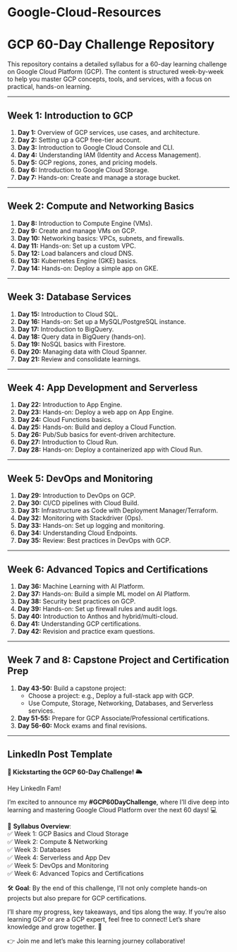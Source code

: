 # Google-Cloud-Resources

# GCP 60-Day Challenge Repository

This repository contains a detailed syllabus for a 60-day learning challenge on Google Cloud Platform (GCP). The content is structured week-by-week to help you master GCP concepts, tools, and services, with a focus on practical, hands-on learning.

---

## Week 1: Introduction to GCP

1. **Day 1:** Overview of GCP services, use cases, and architecture.
2. **Day 2:** Setting up a GCP free-tier account.
3. **Day 3:** Introduction to Google Cloud Console and CLI.
4. **Day 4:** Understanding IAM (Identity and Access Management).
5. **Day 5:** GCP regions, zones, and pricing models.
6. **Day 6:** Introduction to Google Cloud Storage.
7. **Day 7:** Hands-on: Create and manage a storage bucket.

---

## Week 2: Compute and Networking Basics

1. **Day 8:** Introduction to Compute Engine (VMs).
2. **Day 9:** Create and manage VMs on GCP.
3. **Day 10:** Networking basics: VPCs, subnets, and firewalls.
4. **Day 11:** Hands-on: Set up a custom VPC.
5. **Day 12:** Load balancers and cloud DNS.
6. **Day 13:** Kubernetes Engine (GKE) basics.
7. **Day 14:** Hands-on: Deploy a simple app on GKE.

---

## Week 3: Database Services

1. **Day 15:** Introduction to Cloud SQL.
2. **Day 16:** Hands-on: Set up a MySQL/PostgreSQL instance.
3. **Day 17:** Introduction to BigQuery.
4. **Day 18:** Query data in BigQuery (hands-on).
5. **Day 19:** NoSQL basics with Firestore.
6. **Day 20:** Managing data with Cloud Spanner.
7. **Day 21:** Review and consolidate learnings.

---

## Week 4: App Development and Serverless

1. **Day 22:** Introduction to App Engine.
2. **Day 23:** Hands-on: Deploy a web app on App Engine.
3. **Day 24:** Cloud Functions basics.
4. **Day 25:** Hands-on: Build and deploy a Cloud Function.
5. **Day 26:** Pub/Sub basics for event-driven architecture.
6. **Day 27:** Introduction to Cloud Run.
7. **Day 28:** Hands-on: Deploy a containerized app with Cloud Run.

---

## Week 5: DevOps and Monitoring

1. **Day 29:** Introduction to DevOps on GCP.
2. **Day 30:** CI/CD pipelines with Cloud Build.
3. **Day 31:** Infrastructure as Code with Deployment Manager/Terraform.
4. **Day 32:** Monitoring with Stackdriver (Ops).
5. **Day 33:** Hands-on: Set up logging and monitoring.
6. **Day 34:** Understanding Cloud Endpoints.
7. **Day 35:** Review: Best practices in DevOps with GCP.

---

## Week 6: Advanced Topics and Certifications

1. **Day 36:** Machine Learning with AI Platform.
2. **Day 37:** Hands-on: Build a simple ML model on AI Platform.
3. **Day 38:** Security best practices on GCP.
4. **Day 39:** Hands-on: Set up firewall rules and audit logs.
5. **Day 40:** Introduction to Anthos and hybrid/multi-cloud.
6. **Day 41:** Understanding GCP certifications.
7. **Day 42:** Revision and practice exam questions.

---

## Week 7 and 8: Capstone Project and Certification Prep

1. **Day 43-50:** Build a capstone project:
   - Choose a project: e.g., Deploy a full-stack app with GCP.
   - Use Compute, Storage, Networking, Databases, and Serverless services.
2. **Day 51-55:** Prepare for GCP Associate/Professional certifications.
3. **Day 56-60:** Mock exams and final revisions.

---

## LinkedIn Post Template

**🚀 Kickstarting the GCP 60-Day Challenge! 🌥️**

Hey LinkedIn Fam!

I’m excited to announce my **#GCP60DayChallenge**, where I’ll dive deep into learning and mastering Google Cloud Platform over the next 60 days! 💻

📅 **Syllabus Overview**:  
✅ Week 1: GCP Basics and Cloud Storage  
✅ Week 2: Compute & Networking  
✅ Week 3: Databases  
✅ Week 4: Serverless and App Dev  
✅ Week 5: DevOps and Monitoring  
✅ Week 6: Advanced Topics and Certifications  

🛠️ **Goal**: By the end of this challenge, I’ll not only complete hands-on projects but also prepare for GCP certifications.

I’ll share my progress, key takeaways, and tips along the way. If you’re also learning GCP or are a GCP expert, feel free to connect! Let’s share knowledge and grow together. 🌟

👉 Join me and let’s make this learning journey collaborative!
